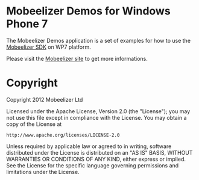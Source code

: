 # Mobeelizer Demos for Windows Phone 7

The Mobeelizer Demos application is a set of examples for how to use the [Mobeelizer SDK](https://github.com/mobeelizer/android-sdk/) on WP7 platform.

Please visit the [Mobeelizer site](http://www.mobeelizer.com/) to get more informations.

# Copyright

Copyright 2012 Mobeelizer Ltd

Licensed under the Apache License, Version 2.0 (the "License"); you may not use this file except in compliance with the License. 
You may obtain a copy of the License at 

    http://www.apache.org/licenses/LICENSE-2.0

Unless required by applicable law or agreed to in writing, software distributed under the License is distributed on an "AS IS" BASIS, WITHOUT WARRANTIES OR CONDITIONS OF ANY KIND, either express or implied. See the License for the specific language governing permissions and limitations under the License.

